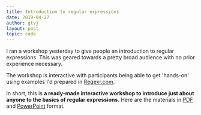 ```yaml
---
title: Introduction to regular expressions
date: 2019-04-27
author: gtvj
layout: post
topic: code
---
```


I ran a workshop yesterday to give people an introduction to regular expressions. This was geared towards a pretty broad audience with no prior experience necessary. 

The workshop is interactive with participants being able to get 'hands-on' using examples I'd prepared in [Regexr.com](https://regexr.com/). 

In short, this is **a ready-made interactive workshop to introduce just about anyone to the basics of regular expressions**. Here are the materials in [PDF](/content/introduction-to-regular-expressions.pdf) and [PowerPoint](/content/introduction-to-regular-expressions.pptx) format.
